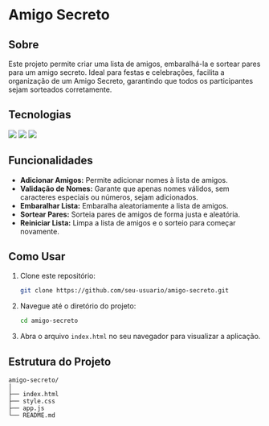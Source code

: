 # Amigo Secreto

## Sobre
Este projeto permite criar uma lista de amigos, embaralhá-la e sortear pares para um amigo secreto. Ideal para festas e celebrações, facilita a organização de um Amigo Secreto, garantindo que todos os participantes sejam sorteados corretamente.

## Tecnologias
<div>
  <img src="https://img.shields.io/badge/HTML-239120?style=for-the-badge&logo=html5&logoColor=white">
  <img src="https://img.shields.io/badge/CSS-239120?style=for-the-badge&logo=css3&logoColor=white">
  <img src="https://img.shields.io/badge/Javascript-F7DF1E?style=for-the-badge&logo=javascript&logoColor=black">
</div>

## Funcionalidades

- **Adicionar Amigos:** Permite adicionar nomes à lista de amigos.
- **Validação de Nomes:** Garante que apenas nomes válidos, sem caracteres especiais ou números, sejam adicionados.
- **Embaralhar Lista:** Embaralha aleatoriamente a lista de amigos.
- **Sortear Pares:** Sorteia pares de amigos de forma justa e aleatória.
- **Reiniciar Lista:** Limpa a lista de amigos e o sorteio para começar novamente.

## Como Usar

1. Clone este repositório:
    ```sh
    git clone https://github.com/seu-usuario/amigo-secreto.git
    ```

2. Navegue até o diretório do projeto:
    ```sh
    cd amigo-secreto
    ```

3. Abra o arquivo `index.html` no seu navegador para visualizar a aplicação.

## Estrutura do Projeto

```plaintext
amigo-secreto/
│
├── index.html
├── style.css
├── app.js
└── README.md
